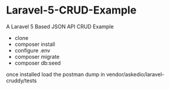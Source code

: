 # Laravel-5-CRUD-Example
A Laravel 5 Based JSON API CRUD Example


* clone
* composer install
* configure .env
* composer migrate
* composer db:seed

once installed load the postman dump in vendor/askedio/laravel-cruddy/tests  

